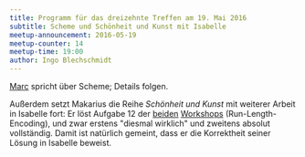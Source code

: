 ```yaml
---
title: Programm für das dreizehnte Treffen am 19. Mai 2016
subtitle: Scheme und Schönheit und Kunst mit Isabelle
meetup-announcement: 2016-05-19
meetup-counter: 14
meetup-time: 19:00
author: Ingo Blechschmidt
---
```


[Marc](https://github.com/mnieper) spricht über Scheme; Details folgen.

Außerdem setzt Makarius die Reihe *Schönheit und Kunst* mit weiterer Arbeit in Isabelle fort:
Er löst Aufgabe 12 der
[beiden](https://github.com/curry-club-aux/haskell-workshop/raw/gh-pages/uebung.pdf)
[Workshops](https://github.com/curry-club-aux/haskell-workshop/raw/gh-pages/uebung2.pdf)
(Run-Length-Encoding), und zwar erstens "diesmal wirklich" und zweitens absolut
vollständig. Damit ist natürlich gemeint, dass er die Korrektheit seiner Lösung
in Isabelle beweist.
